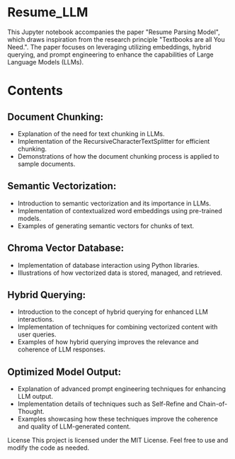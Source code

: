 # Resume_LLM

This Jupyter notebook accompanies the paper "Resume Parsing Model", which draws inspiration from the research principle "Textbooks are all You Need.". The paper focuses on leveraging utilizing embeddings, hybrid querying, and prompt engineering to enhance the capabilities of Large Language Models (LLMs).  

# Contents

## Document Chunking:
- Explanation of the need for text chunking in LLMs.
- Implementation of the RecursiveCharacterTextSplitter for efficient chunking.
- Demonstrations of how the document chunking process is applied to sample documents.

## Semantic Vectorization:
- Introduction to semantic vectorization and its importance in LLMs.
- Implementation of contextualized word embeddings using pre-trained models.
- Examples of generating semantic vectors for chunks of text.

## Chroma Vector Database:
- Implementation of database interaction using Python libraries.
- Illustrations of how vectorized data is stored, managed, and retrieved.

## Hybrid Querying:

- Introduction to the concept of hybrid querying for enhanced LLM interactions.
- Implementation of techniques for combining vectorized content with user queries.
- Examples of how hybrid querying improves the relevance and coherence of LLM responses.

## Optimized Model Output:

- Explanation of advanced prompt engineering techniques for enhancing LLM output.
- Implementation details of techniques such as Self-Refine and Chain-of-Thought.
- Examples showcasing how these techniques improve the coherence and quality of LLM-generated content.

License
This project is licensed under the MIT License. Feel free to use and modify the code as needed.

